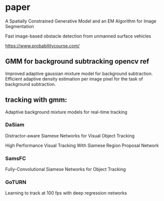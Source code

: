 # paper

A Spatially Constrained Generative Model and an
EM Algorithm for Image Segmentation

Fast image-based obstacle detection from
unmanned surface vehicles

https://www.probabilitycourse.com/

## GMM for background subtracking opencv ref
Improved adaptive gaussian mixture model for background subtraction.
Efficient adaptive density estimation per image pixel for the task of background subtraction.


## tracking with gmm:
Adaptive background mixture models for real-time tracking

### DaSiam

Distractor-aware Siamese Networks for Visual Object Tracking

High Performance Visual Tracking With Siamese Region Proposal Network

### SamsFC
Fully-Convolutional Siamese Networks for Object Tracking

### GoTURN
Learning to track at 100 fps with deep regression networks
